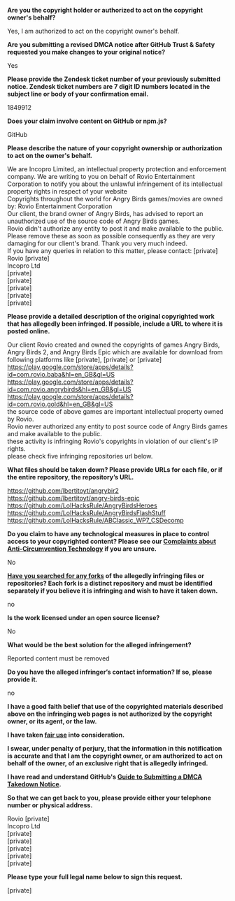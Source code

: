 **Are you the copyright holder or authorized to act on the copyright owner's behalf?**  
  
Yes, I am authorized to act on the copyright owner's behalf.  
  
**Are you submitting a revised DMCA notice after GitHub Trust & Safety requested you make changes to your original notice?**  
  
Yes  
  
**Please provide the Zendesk ticket number of your previously submitted notice. Zendesk ticket numbers are 7 digit ID numbers located in the subject line or body of your confirmation email.**  
  
1849912  
  
**Does your claim involve content on GitHub or npm.js?**  
  
GitHub  
  
**Please describe the nature of your copyright ownership or authorization to act on the owner's behalf.**  
  
We are Incopro Limited, an intellectual property protection and enforcement company. We are writing to you on behalf of Rovio Entertainment Corporation to notify you about the unlawful infringement of its intellectual property rights in respect of your website  
Copyrights throughout the world for Angry Birds games/movies are owned by: Rovio Entertainment Corporation  
Our client, the brand owner of Angry Birds, has advised to report an unauthorized use of the source code of Angry Birds games.  
Rovio didn't authorize any entity to post it and make available to the public.  
Please remove these as soon as possible consequently as they are very damaging for our client's brand. Thank you very much indeed.  
If you have any queries in relation to this matter, please contact: [private]   
Rovio [private]  
Incopro Ltd  
[private]  
[private]  
[private]    
[private]  
[private]  
  
**Please provide a detailed description of the original copyrighted work that has allegedly been infringed. If possible, include a URL to where it is posted online.**  
  
Our client Rovio created and owned the copyrights of games Angry Birds, Angry Birds 2, and Angry Birds Epic which are available for download from following platforms like [private], [private] or [private]  
https://play.google.com/store/apps/details?id=com.rovio.baba&hl=en_GB&gl=US  
https://play.google.com/store/apps/details?id=com.rovio.angrybirds&hl=en_GB&gl=US  
https://play.google.com/store/apps/details?id=com.rovio.gold&hl=en_GB&gl=US  
the source code of above games are important intellectual property owned by Rovio.  
Rovio never authorized any entity to post source code of Angry Birds games and make available to the public.  
these activity is infringing Rovio's copyrights in violation of our client's IP rights.  
please check five infringing repositories url below.  
  
**What files should be taken down? Please provide URLs for each file, or if the entire repository, the repository’s URL.**  
  
https://github.com/lbertitoyt/angrybir2  
https://github.com/lbertitoyt/angry-birds-epic  
https://github.com/LolHacksRule/AngryBirdsHeroes  
https://github.com/LolHacksRule/AngryBirdsFlashStuff  
https://github.com/LolHacksRule/ABClassic_WP7_CSDecomp  
  
**Do you claim to have any technological measures in place to control access to your copyrighted content? Please see our <a href="https://docs.github.com/articles/guide-to-submitting-a-dmca-takedown-notice#complaints-about-anti-circumvention-technology">Complaints about Anti-Circumvention Technology</a> if you are unsure.**  
  
No  
  
**<a href="https://docs.github.com/articles/dmca-takedown-policy#b-what-about-forks-or-whats-a-fork">Have you searched for any forks</a> of the allegedly infringing files or repositories? Each fork is a distinct repository and must be identified separately if you believe it is infringing and wish to have it taken down.**  
  
no  
  
**Is the work licensed under an open source license?**  
  
No  
  
**What would be the best solution for the alleged infringement?**  
  
Reported content must be removed  
  
**Do you have the alleged infringer’s contact information? If so, please provide it.**  
  
no  
  
**I have a good faith belief that use of the copyrighted materials described above on the infringing web pages is not authorized by the copyright owner, or its agent, or the law.**  
  
**I have taken <a href="https://www.lumendatabase.org/topics/22">fair use</a> into consideration.**  
  
**I swear, under penalty of perjury, that the information in this notification is accurate and that I am the copyright owner, or am authorized to act on behalf of the owner, of an exclusive right that is allegedly infringed.**  
  
**I have read and understand GitHub's <a href="https://docs.github.com/articles/guide-to-submitting-a-dmca-takedown-notice/">Guide to Submitting a DMCA Takedown Notice</a>.**  
  
**So that we can get back to you, please provide either your telephone number or physical address.**  
  
Rovio [private]  
Incopro Ltd  
[private]  
[private]  
[private]    
[private]  
[private]  
  
**Please type your full legal name below to sign this request.**  
  
[private]   

